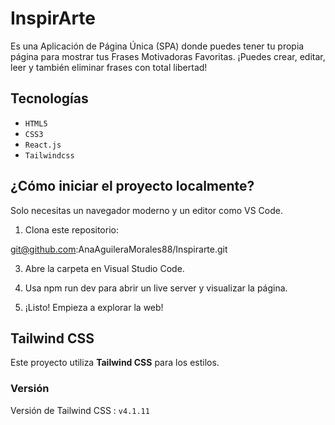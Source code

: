 # InspirArte

Es una Aplicación de Página Única (SPA) donde puedes tener tu propia página para mostrar tus Frases Motivadoras Favoritas.
¡Puedes crear, editar, leer y también eliminar frases con total libertad! 

## Tecnologías
- `HTML5`
- `CSS3`
- `React.js`
- `Tailwindcss`

  
## ¿Cómo iniciar el proyecto localmente?

 Solo necesitas un navegador moderno y un editor como VS Code.

1. Clona este repositorio:

  git@github.com:AnaAguileraMorales88/Inspirarte.git
   

3. Abre la carpeta en Visual Studio Code.

4. Usa npm run dev para abrir un live server y visualizar la página.

5. ¡Listo! Empieza a explorar la web!

## Tailwind CSS
Este proyecto utiliza <strong>Tailwind CSS</strong> para los estilos.
 ### Versión 
  Versión de Tailwind CSS : ```v4.1.11```

